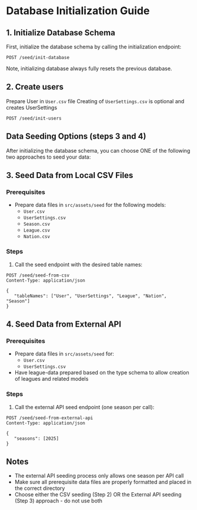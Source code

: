 # Database Initialization Guide

## 1. Initialize Database Schema
First, initialize the database schema by calling the initialization endpoint:
```http
POST /seed/init-database
```

Note, initializing database always fully resets the previous database.

## 2. Create users
Prepare User in `User.csv` file
Creating of `UserSettings.csv` is optional and creates UserSettings
```http
POST /seed/init-users
```

## Data Seeding Options (steps 3 and 4)
After initializing the database schema, you can choose ONE of the following two approaches to seed your data:

## 3. Seed Data from Local CSV Files

### Prerequisites
- Prepare data files in `src/assets/seed` for the following models:
  - `User.csv`
  - `UserSettings.csv`
  - `Season.csv`
  - `League.csv`
  - `Nation.csv`

### Steps
1. Call the seed endpoint with the desired table names:
```http
POST /seed/seed-from-csv
Content-Type: application/json

{
   "tableNames": ["User", "UserSettings", "League", "Nation", "Season"]
}
```

## 4. Seed Data from External API

### Prerequisites
- Prepare data files in `src/assets/seed` for:
  - `User.csv`
  - `UserSettings.csv`
- Have league-data prepared based on the type schema to allow creation of leagues and related models

### Steps
1. Call the external API seed endpoint (one season per call):
```http
POST /seed/seed-from-external-api
Content-Type: application/json

{
   "seasons": [2025]
}
```

## Notes
- The external API seeding process only allows one season per API call
- Make sure all prerequisite data files are properly formatted and placed in the correct directory
- Choose either the CSV seeding (Step 2) OR the External API seeding (Step 3) approach - do not use both